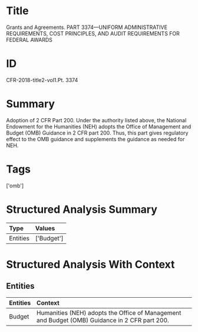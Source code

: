 # Title

 Grants and Agreements. PART 3374—UNIFORM ADMINISTRATIVE REQUIREMENTS, COST PRINCIPLES, AND AUDIT REQUIREMENTS FOR FEDERAL AWARDS


# ID

 CFR-2018-title2-vol1.Pt. 3374


# Summary

Adoption of 2 CFR Part 200.
Under the authority listed above, the National Endowment for the Humanities (NEH) adopts the Office of Management and Budget (OMB) Guidance in 2 CFR part 200.
Thus, this part gives regulatory effect to the OMB guidance and supplements the guidance as needed for NEH.


# Tags

['omb']


# Structured Analysis Summary

| Type     | Values     |
|:---------|:-----------|
| Entities | ['Budget'] |


# Structured Analysis With Context

 


## Entities

| Entities   | Context                                                                                        |
|:-----------|:-----------------------------------------------------------------------------------------------|
| Budget     | Humanities (NEH) adopts the Office of Management and Budget  (OMB) Guidance in 2 CFR part 200. |


